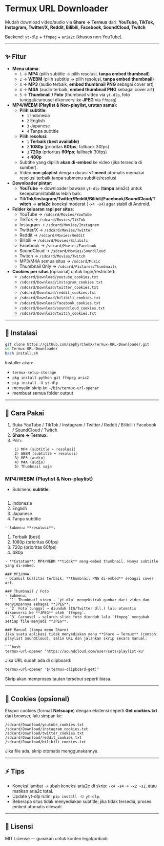 # Termux URL Downloader
Mudah download video/audio via **Share → Termux** dari:
**YouTube, TikTok, Instagram, Twitter/X, Reddit, Bilibili, Facebook, SoundCloud, Twitch**

Backend: `yt-dlp` + `ffmpeg` + `aria2c` (khusus non‑YouTube).

---

## ✨ Fitur
- **Menu utama**:
  - `1` → **MP4** (pilih subtitle → pilih resolusi, **tanpa embed thumbnail**)
  - `2` → **WEBM** (pilih subtitle → pilih resolusi, **tanpa embed thumbnail**)
  - `3` → **MP3** (audio terbaik, **embed thumbnail PNG** sebagai cover art)
  - `4` → **M4A** (audio terbaik, **embed thumbnail PNG** sebagai cover art)
  - `5` → **Thumbnail / Foto** (thumbnail video via `yt-dlp`, foto tunggal/carousel dikonversi ke **JPEG** via `ffmpeg`)
- **MP4/WEBM (Playlist & Non-playlist, urutan sama)**:
  - **Pilih subtitle**:
    - `1` Indonesia
    - `2` English
    - `3` Japanese
    - `4` Tanpa subtitle
  - **Pilih resolusi**:
    - `1` **Terbaik (best available)**
    - `2` **1080p** (prioritas **60fps**; fallback 30fps)
    - `3` **720p** (prioritas **60fps**; fallback 30fps)
    - `4` **480p**
  - Subtitle yang dipilih **akan di-embed** ke video (jika tersedia di sumber).
  - Video **non-playlist** dengan durasi **<1 menit** otomatis memakai resolusi terbaik tanpa submenu subtitle/resolusi.
- **Downloader pintar**:
  - **YouTube** → downloader bawaan `yt-dlp` (**tanpa** aria2c) untuk kecepatan/stabilitas lebih baik.
  - **TikTok/Instagram/Twitter/Reddit/Bilibili/Facebook/SoundCloud/Twitch** → **aria2c** koneksi moderat (`-x4 -s4`) agar stabil di Android.
- **Folder keluaran rapi per situs**:
  - YouTube → `/sdcard/Movies/YouTube`
  - TikTok → `/sdcard/Movies/TikTok`
  - Instagram → `/sdcard/Movies/Instagram`
  - Twitter/X → `/sdcard/Movies/Twitter`
  - Reddit → `/sdcard/Movies/Reddit`
  - Bilibili → `/sdcard/Movies/Bilibili`
  - Facebook → `/sdcard/Movies/Facebook`
  - SoundCloud → `/sdcard/Movies/SoundCloud`
  - Twitch → `/sdcard/Movies/Twitch`
  - MP3/M4A semua situs → `/sdcard/Music`
  - Thumbnail Only → `/sdcard/Pictures/Thumbnails`
- **Cookies per situs** (opsional) untuk login/restricted:
  - `/sdcard/Download/youtube_cookies.txt`
  - `/sdcard/Download/instagram_cookies.txt`
  - `/sdcard/Download/twitter_cookies.txt`
  - `/sdcard/Download/reddit_cookies.txt`
  - `/sdcard/Download/bilibili_cookies.txt`
  - `/sdcard/Download/facebook_cookies.txt`
  - `/sdcard/Download/soundcloud_cookies.txt`
  - `/sdcard/Download/twitch_cookies.txt`

---

## 🚀 Instalasi
```bash
git clone https://github.com/ZephyrChemX/Termux-URL-Downloader.git
cd Termux-URL-Downloader
bash install.sh
```
Installer akan:
- `termux-setup-storage`
- `pkg install python git ffmpeg aria2`
- `pip install -U yt-dlp`
- menyalin skrip ke `~/bin/termux-url-opener`
- membuat semua folder output

---

## 📖 Cara Pakai
1. Buka YouTube / TikTok / Instagram / Twitter / Reddit / Bilibili / Facebook / SoundCloud / Twitch.
2. **Share → Termux**.
3. Pilih:
   ```
    1) MP4 (subtitle + resolusi)
    2) WEBM (subtitle + resolusi)
    3) MP3 (audio)
    4) M4A (audio)
    5) Thumbnail saja
   ```

### MP4/WEBM (Playlist & Non-playlist)
- Submenu **subtitle**:
  ```
 1) Indonesia
  2) English
  3) Japanese
  4) Tanpa subtitle
  ```
- Submenu **resolusi**:
  ```
  1) Terbaik (best)
  2) 1080p (prioritas 60fps)
  3) 720p  (prioritas 60fps)
  4) 480p
  ```
- **Catatan**: MP4/WEBM **tidak** meng-embed thumbnail. Hanya subtitle yang di-embed.

### MP3/M4A
- Diambil kualitas terbaik, **thumbnail PNG di-embed** sebagai cover art.

### Thumbnail / Foto
- Submenu:
  - `1` Thumbnail video → `yt-dlp` mengekstrak gambar dari video dan menyimpannya sebagai **JPEG**.
  - `2` Foto tunggal → diunduh (IG/Twitter dll.) lalu otomatis dikonversi ke **JPEG** oleh `ffmpeg`.
  - `3` Carousel → seluruh slide foto diunduh lalu `ffmpeg` mengubah setiap file menjadi **JPEG**.

### Manual (tanpa menu Share)
Jika suatu aplikasi tidak menyediakan menu **Share → Termux** (contoh: playlist SoundCloud), salin URL dan jalankan skrip secara manual:

```bash
termux-url-opener 'https://soundcloud.com/user/sets/playlist-ku'
```

Jika URL sudah ada di clipboard:

```bash
termux-url-opener "$(termux-clipboard-get)"
```

Skrip akan memproses tautan tersebut seperti biasa.

---

## 🔑 Cookies (opsional)
Ekspor cookies (format **Netscape**) dengan ekstensi seperti **Get cookies.txt** dari browser, lalu simpan ke:
```
/sdcard/Download/youtube_cookies.txt
/sdcard/Download/instagram_cookies.txt
/sdcard/Download/twitter_cookies.txt
/sdcard/Download/reddit_cookies.txt
/sdcard/Download/bilibili_cookies.txt
```
Jika file ada, skrip otomatis menggunakannya.

---

## ⚡ Tips
- Koneksi lambat → ubah koneksi aria2c di skrip: `-x4 -s4` → `-x2 -s2`, atau matikan aria2c total.
- Update yt-dlp rutin: `pip install -U yt-dlp`.
- Beberapa situs tidak menyediakan subtitle; jika tidak tersedia, proses embed otomatis dilewati.

---

## 🧾 Lisensi
MIT License — gunakan untuk konten legal/pribadi.

